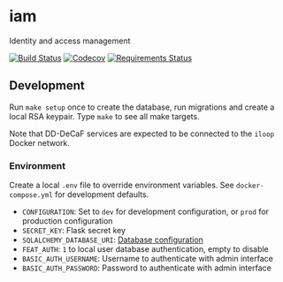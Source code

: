 # iam

Identity and access management

[![Build Status](https://travis-ci.org/DD-DeCaF/iam.svg?branch=devel)](https://travis-ci.org/DD-DeCaF/iam)
[![Codecov](https://codecov.io/gh/DD-DeCaF/iam/branch/devel/graph/badge.svg)](https://codecov.io/gh/DD-DeCaF/iam)
[![Requirements Status](https://requires.io/github/DD-DeCaF/iam/requirements.svg?branch=devel)](https://requires.io/github/DD-DeCaF/iam/requirements/?branch=devel)

## Development

Run `make setup` once to create the database, run migrations and create a local RSA keypair. Type `make` to see all make targets.

Note that DD-DeCaF services are expected to be connected to the `iloop` Docker network.

### Environment

Create a local `.env` file to override environment variables. See `docker-compose.yml` for development defaults.

* `CONFIGURATION`: Set to `dev` for development configuration, or `prod` for production configuration
* `SECRET_KEY`: Flask secret key
* `SQLALCHEMY_DATABASE_URI`: [Database configuration](http://docs.sqlalchemy.org/en/latest/core/engines.html#database-urls)
* `FEAT_AUTH`: `1` to local user database authentication, empty to disable
* `BASIC_AUTH_USERNAME`: Username to authenticate with admin interface
* `BASIC_AUTH_PASSWORD`: Password to authenticate with admin interface
